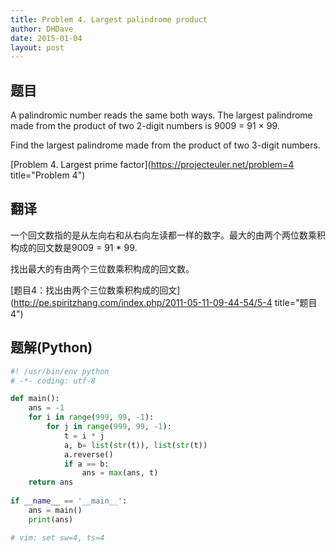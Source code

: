 ```yaml
---
title: Problem 4. Largest palindrome product
author: DHDave
date: 2015-01-04
layout: post
---
```


## 题目
A palindromic number reads the same both ways. The largest palindrome made from the product of two 2-digit numbers is 9009 = 91 × 99.

Find the largest palindrome made from the product of two 3-digit numbers.

[Problem 4. Largest prime factor](https://projecteuler.net/problem=4 title="Problem 4")
<!--more-->
## 翻译
一个回文数指的是从左向右和从右向左读都一样的数字。最大的由两个两位数乘积构成的回文数是9009 = 91 * 99.

找出最大的有由两个三位数乘积构成的回文数。

[题目4：找出由两个三位数乘积构成的回文](http://pe.spiritzhang.com/index.php/2011-05-11-09-44-54/5-4 title="题目4")

## 题解(Python)
```python
#! /usr/bin/env python
# -*- coding: utf-8

def main():
    ans = -1
    for i in range(999, 99, -1):
        for j in range(999, 99, -1):
            t = i * j
            a, b= list(str(t)), list(str(t))
            a.reverse()
            if a == b:
                ans = max(ans, t)
    return ans
                
if __name__ == '__main__':
    ans = main()
    print(ans)

# vim: set sw=4, ts=4
```

